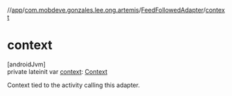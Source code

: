 //[app](../../../index.md)/[com.mobdeve.gonzales.lee.ong.artemis](../index.md)/[FeedFollowedAdapter](index.md)/[context](context.md)

# context

[androidJvm]\
private lateinit var [context](context.md): [Context](https://developer.android.com/reference/kotlin/android/content/Context.html)

Context tied to the activity calling this adapter.
